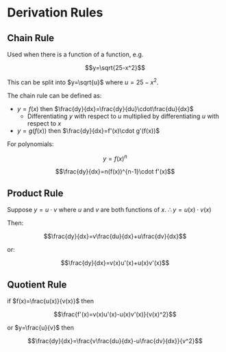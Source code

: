 # Derivation Rules

## Chain Rule

Used when there is a function of a function, e.g.

$$y=\sqrt{25-x^2}$$

This can be split into $y=\sqrt{u}$ where $u=25-x^2$.

The chain rule can be defined as:

* $y=f(x)$ then $\frac{dy}{dx}=\frac{dy}{du}\cdot\frac{du}{dx}$
	* Differentiating $y$ with respect to $u$ multiplied by differentiating $u$ with respect to $x$
* $y=g(f(x))$ then $\frac{dy}{dx}=f'(x)\cdot g'(f(x))$

For polynomials:

$$y=f(x)^n$$

$$\frac{dy}{dx}=n(f(x))^{n-1}\cdot f'(x)$$

## Product Rule

Suppose $y=u\cdot v$ where $u$ and $v$ are both functions of $x$. $\therefore y=u(x)\cdot v(x)$

Then:

$$\frac{dy}{dx}=v\frac{du}{dx}+u\frac{dv}{dx}$$

or:

$$\frac{dy}{dx}=v(x)u'(x)+u(x)v'(x)$$

## Quotient Rule

if $f(x)=\frac{u(x)}{v(x)}$ then

$$\frac{f'(x)=v(x)u'(x)-u(x)v'(x)}{v(x)^2}$$

or $y=\frac{u}{v}$ then

$$\frac{dy}{dx}=\frac{v\frac{du}{dx}-u\frac{dv}{dx}}{v^2}$$
